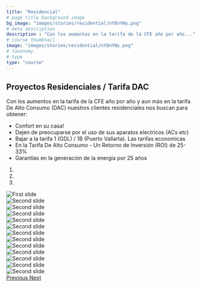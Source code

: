 ```yaml
---
title: "Residencial"
# page title background image
bg_image: "images/stories/residential/nY8nYWy.png"
# meta description
description : "Con los aumentos en la tarifa de la CFE año por año..."
# course thumbnail
image: "images/stories/residential/nY8nYWy.png"
# taxonomy
# type
type: "course"
---
```



## Proyectos Residenciales / Tarifa DAC

Con los aumentos en la tarifa de la CFE año por año y aun más en la tarifa De Alto Consumo (DAC) nuestros clientes residenciales nos buscan para obtener:

- Confort en su casa! 
- Dejen de preocuparse por el uso de sus aparatos electricos (ACs etc) 
- Bajar a la tarifa 1 (GDL) / 1B (Puerto Vallarta). Las tarifas economicas
- En la Tarifa De Alto Consumo - Un Retorno de Inversión (ROI) de 25-33%
- Garantías en la generación de la energía por 25 años


<div id="carouselExampleIndicators" class="carousel slide" data-ride="carousel" style="max-width:550px;min-width: 250px;height: 600px;">
  <ol class="carousel-indicators">
    <li data-target="#carouselExampleIndicators" data-slide-to="0" class="active"></li>
    <li data-target="#carouselExampleIndicators" data-slide-to="1"></li>
    <li data-target="#carouselExampleIndicators" data-slide-to="2"></li>
  </ol>
  <div class="carousel-inner">
    <div class="carousel-item active">
      <img class="d-block w-100" src="https://i.imgur.com/nY8nYWy.png" alt="First slide">
    </div>
   <div class="carousel-item">
      <img class="d-block w-100" src="https://i.imgur.com/VAhMNdz.png" alt="Second slide">
    </div>
   <div class="carousel-item">
      <img class="d-block w-100" src="https://i.imgur.com/1zkVXlF.png" alt="Second slide">
    </div>
   <div class="carousel-item">
      <img class="d-block w-100" src="https://i.imgur.com/vBOUNmf.png" alt="Second slide">
    </div>
   <div class="carousel-item">
      <img class="d-block w-100" src="https://i.imgur.com/UaQvJ9H.png" alt="Second slide">
    </div>
   <div class="carousel-item">
      <img class="d-block w-100" src="https://i.imgur.com/fEdU3WE.png" alt="Second slide">
    </div>
   <div class="carousel-item">
      <img class="d-block w-100" src="https://i.imgur.com/dt5kIwN.png" alt="Second slide">
    </div>
   <div class="carousel-item">
      <img class="d-block w-100" src="https://i.imgur.com/aVZTQTA.png" alt="Second slide">
    </div>
   <div class="carousel-item">
      <img class="d-block w-100" src="https://i.imgur.com/Yjldb5z.png" alt="Second slide">
    </div>
   <div class="carousel-item">
      <img class="d-block w-100" src="https://i.imgur.com/lDvS8wY.png" alt="Second slide">
    </div>
   <div class="carousel-item">
      <img class="d-block w-100" src="https://i.imgur.com/DHmJmac.png" alt="Second slide">
    </div>
   <div class="carousel-item">
      <img class="d-block w-100" src="https://i.imgur.com/haav1UZ.png" alt="Second slide">
    </div>
   <div class="carousel-item">
      <img class="d-block w-100" src="https://i.imgur.com/ywIP8KZ.png" alt="Second slide">
    </div>
  
  </div>
  <a class="carousel-control-prev" href="#carouselExampleIndicators" role="button" data-slide="prev">
    <span class="carousel-control-prev-icon" aria-hidden="true"></span>
    <span class="sr-only">Previous</span>
  </a>
  <a class="carousel-control-next" href="#carouselExampleIndicators" role="button" data-slide="next">
    <span class="carousel-control-next-icon" aria-hidden="true"></span>
    <span class="sr-only">Next</span>
  </a>
</div>
